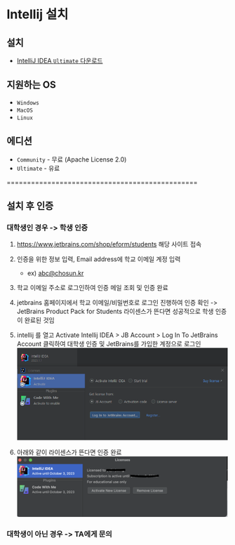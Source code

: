 # Intellij 설치

## 설치

* [IntelliJ IDEA `Ultimate` 다운로드](https://www.jetbrains.com/ko-kr/idea/download/)

## 지원하는 OS

* `Windows`
* `MacOS`
* `Linux`

## 에디션

* `Community` - 무료 (Apache License 2.0)
* `Ultimate` - 유료

===============================================
## 설치 후 인증
### 대학생인 경우 -> 학생 인증
1. https://www.jetbrains.com/shop/eform/students 해당 사이트 접속

2. 인증을 위한 정보 입력, Email address에 학교 이메일 계정 입력 
    - ex) abc@chosun.kr

3. 학교 이메일 주소로 로그인하여 인증 메일 조회 및 인증 완료

4. jetbrains 홈페이지에서 학교 이메일/비밀번호로 로그인 진행하여 인증 확인
 -> JetBrains Product Pack for Students 라이센스가 뜬다면 성공적으로 학생 인증이 완료된 것임

5. intellij 를 열고 Activate Intellij IDEA > JB Account > Log In To JetBrains Account 클릭하여 대학생 인증 및 JetBrains를 가입한 계정으로 로그인
 ![Alt text](./images/14.png)

6. 아래와 같이 라이센스가 뜬다면 인증 완료
![Alt text](./images/15.png)

### 대학생이 아닌 경우 -> TA에게 문의
